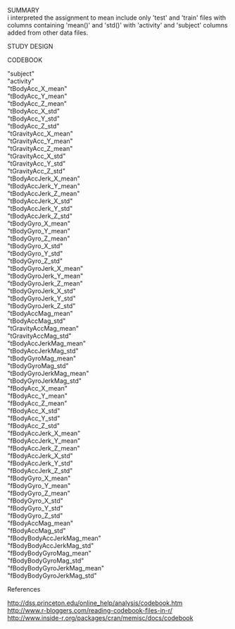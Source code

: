  
 SUMMARY  
 i interpreted the assignment to mean include only 'test' and 'train' files with columns containing
 'mean()' and 'std()' with 'activity' and 'subject' columns added from other data files.
 
 STUDY DESIGN  
 
 
 CODEBOOK  

 "subject"  
 "activity"  
 "tBodyAcc_X_mean"  
 "tBodyAcc_Y_mean"  
 "tBodyAcc_Z_mean"  
 "tBodyAcc_X_std"  
 "tBodyAcc_Y_std"  
 "tBodyAcc_Z_std"  
 "tGravityAcc_X_mean"  
 "tGravityAcc_Y_mean"  
 "tGravityAcc_Z_mean"  
 "tGravityAcc_X_std"       
 "tGravityAcc_Y_std"  
 "tGravityAcc_Z_std"  
 "tBodyAccJerk_X_mean"        
 "tBodyAccJerk_Y_mean"  
 "tBodyAccJerk_Z_mean"  
 "tBodyAccJerk_X_std"      
 "tBodyAccJerk_Y_std"  
 "tBodyAccJerk_Z_std"  
 "tBodyGyro_X_mean"       
 "tBodyGyro_Y_mean"  
 "tBodyGyro_Z_mean"  
 "tBodyGyro_X_std"         
 "tBodyGyro_Y_std"  
 "tBodyGyro_Z_std"  
 "tBodyGyroJerk_X_mean"  
 "tBodyGyroJerk_Y_mean"  
 "tBodyGyroJerk_Z_mean"  
 "tBodyGyroJerk_X_std"     
 "tBodyGyroJerk_Y_std"  
 "tBodyGyroJerk_Z_std"  
 "tBodyAccMag_mean"      
 "tBodyAccMag_std"  
 "tGravityAccMag_mean"  
 "tGravityAccMag_std"      
 "tBodyAccJerkMag_mean"  
 "tBodyAccJerkMag_std"  
 "tBodyGyroMag_mean"      
 "tBodyGyroMag_std"  
 "tBodyGyroJerkMag_mean"  
 "tBodyGyroJerkMag_std"    
 "fBodyAcc_X_mean"  
 "fBodyAcc_Y_mean"  
 "fBodyAcc_Z_mean"          
 "fBodyAcc_X_std"  
 "fBodyAcc_Y_std"  
 "fBodyAcc_Z_std"           
 "fBodyAccJerk_X_mean"  
 "fBodyAccJerk_Y_mean"  
 "fBodyAccJerk_Z_mean"      
 "fBodyAccJerk_X_std"  
 "fBodyAccJerk_Y_std"  
 "fBodyAccJerk_Z_std"       
 "fBodyGyro_X_mean"  
 "fBodyGyro_Y_mean"  
 "fBodyGyro_Z_mean"         
 "fBodyGyro_X_std"  
 "fBodyGyro_Y_std"  
 "fBodyGyro_Z_std"          
 "fBodyAccMag_mean"  
 "fBodyAccMag_std"  
 "fBodyBodyAccJerkMag_mean"  
 "fBodyBodyAccJerkMag_std"  
 "fBodyBodyGyroMag_mean"  
 "fBodyBodyGyroMag_std"    
 "fBodyBodyGyroJerkMag_mean"  
 "fBodyBodyGyroJerkMag_std"  



References

  http://dss.princeton.edu/online_help/analysis/codebook.htm<br>
  http://www.r-bloggers.com/reading-codebook-files-in-r/<br>
  http://www.inside-r.org/packages/cran/memisc/docs/codebook
  
  

